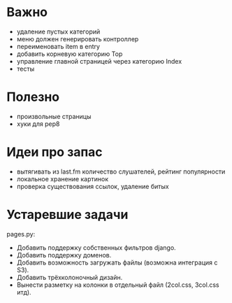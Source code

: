 Важно
======

- удаление пустых категорий
- меню должен генерировать контроллер
- переименовать item в entry
- добавить корневую категорию Top
- управление главной страницей через категорию Index
- тесты


Полезно
=======

- произвольные страницы
- хуки для pep8


Идеи про запас
==============

- вытягивать из last.fm количество слушателей, рейтинг популярности
- локальное хранение картинок
- проверка существования ссылок, удаление битых


Устаревшие задачи
=================

pages.py:

- Добавить поддержку собственных фильтров django.
- Добавить поддержку доменов.
- Добавить возможность загружать файлы (возможна интеграция с S3).
- Добавить трёхколоночный дизайн.
- Вынести разметку на колонки в отдельный файл (2col.css, 3col.css итд).
